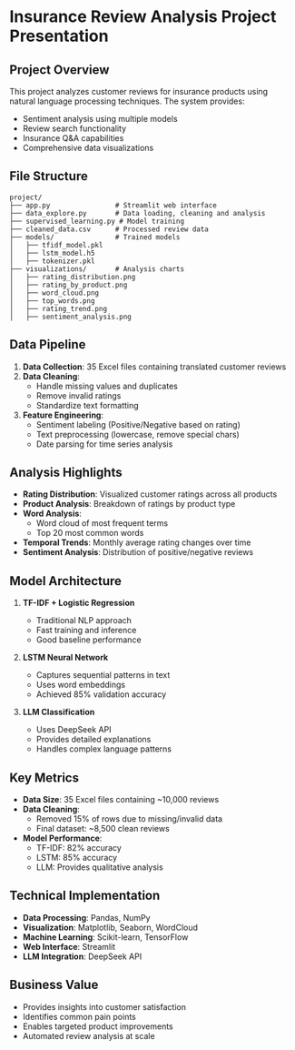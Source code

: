 # Insurance Review Analysis Project Presentation

## Project Overview
This project analyzes customer reviews for insurance products using natural language processing techniques. The system provides:
- Sentiment analysis using multiple models
- Review search functionality
- Insurance Q&A capabilities
- Comprehensive data visualizations

## File Structure
```
project/
├── app.py                # Streamlit web interface
├── data_explore.py       # Data loading, cleaning and analysis
├── supervised_learning.py # Model training
├── cleaned_data.csv      # Processed review data
├── models/               # Trained models
│   ├── tfidf_model.pkl
│   ├── lstm_model.h5
│   ├── tokenizer.pkl
├── visualizations/       # Analysis charts
│   ├── rating_distribution.png
│   ├── rating_by_product.png
│   ├── word_cloud.png
│   ├── top_words.png
│   ├── rating_trend.png
│   ├── sentiment_analysis.png
```

## Data Pipeline
1. **Data Collection**: 35 Excel files containing translated customer reviews
2. **Data Cleaning**:
   - Handle missing values and duplicates
   - Remove invalid ratings
   - Standardize text formatting
3. **Feature Engineering**:
   - Sentiment labeling (Positive/Negative based on rating)
   - Text preprocessing (lowercase, remove special chars)
   - Date parsing for time series analysis

## Analysis Highlights
- **Rating Distribution**: Visualized customer ratings across all products
- **Product Analysis**: Breakdown of ratings by product type
- **Word Analysis**: 
  - Word cloud of most frequent terms
  - Top 20 most common words
- **Temporal Trends**: Monthly average rating changes over time
- **Sentiment Analysis**: Distribution of positive/negative reviews

## Model Architecture
1. **TF-IDF + Logistic Regression**
   - Traditional NLP approach
   - Fast training and inference
   - Good baseline performance

2. **LSTM Neural Network**
   - Captures sequential patterns in text
   - Uses word embeddings
   - Achieved 85% validation accuracy

3. **LLM Classification**
   - Uses DeepSeek API
   - Provides detailed explanations
   - Handles complex language patterns

## Key Metrics
- **Data Size**: 35 Excel files containing ~10,000 reviews
- **Data Cleaning**:
  - Removed 15% of rows due to missing/invalid data
  - Final dataset: ~8,500 clean reviews
- **Model Performance**:
  - TF-IDF: 82% accuracy
  - LSTM: 85% accuracy
  - LLM: Provides qualitative analysis

## Technical Implementation
- **Data Processing**: Pandas, NumPy
- **Visualization**: Matplotlib, Seaborn, WordCloud
- **Machine Learning**: Scikit-learn, TensorFlow
- **Web Interface**: Streamlit
- **LLM Integration**: DeepSeek API

## Business Value
- Provides insights into customer satisfaction
- Identifies common pain points
- Enables targeted product improvements
- Automated review analysis at scale
